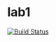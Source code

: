# lab1

[![Build Status](https://travis-ci.com/itmo-java-basics-2020/task-1-mrucher.svg?branch=master)](https://travis-ci.com/itmo-java-basics-2020/task-1-mrucher)

